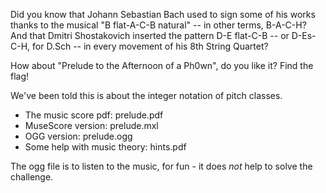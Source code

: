 Did you know that Johann Sebastian Bach used to sign some of his works thanks to the musical "B flat-A-C-B natural" -- in other terms, B-A-C-H? And that Dmitri Shostakovich inserted the pattern D-E flat-C-B -- or D-Es-C-H, for D.Sch -- in every movement of his 8th String Quartet?

How about "Prelude to the Afternoon of a Ph0wn", do you like it?
Find the flag!

We've been told this is about the integer notation of pitch classes.

- The music score pdf: prelude.pdf
- MuseScore version: prelude.mxl
- OGG version: prelude.ogg
- Some help with music theory: hints.pdf

The ogg file is to listen to the music, for fun - it does *not* help to solve the challenge.
